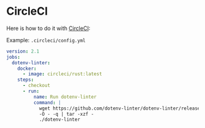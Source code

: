 # CircleCI

Here is how to do it with [CircleCI](https://circleci.com):

<summary>Example: <code>.circleci/config.yml</code></summary>

```yaml
version: 2.1
jobs:
  dotenv-linter:
    docker:
      - image: circleci/rust:latest
    steps:
      - checkout
      - run:
          name: Run dotenv-linter
          command: |
            wget https://github.com/dotenv-linter/dotenv-linter/releases/latest/download/dotenv-linter-alpine-x86_64.tar.gz \
            -O - -q | tar -xzf -
            ./dotenv-linter
```